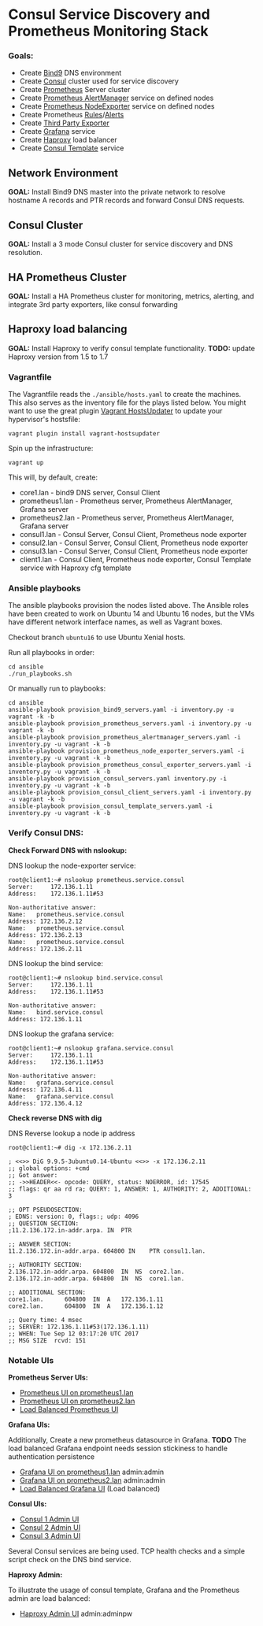# Consul Service Discovery and Prometheus Monitoring Stack

### Goals:
* Create [Bind9](https://wiki.debian.org/Bind9) DNS environment
* Create [Consul](https://github.com/hashicorp/consul) cluster used for service discovery
* Create [Prometheus](https://github.com/prometheus) Server cluster
* Create [Prometheus AlertManager](https://github.com/prometheus/alertmanager) service on defined nodes
* Create [Prometheus NodeExporter](https://github.com/prometheus/node_exporter) service on defined nodes
* Create Prometheus [Rules](https://prometheus.io/docs/querying/rules/)/[Alerts](https://prometheus.io/docs/alerting/rules/)
* Create [Third Party Exporter](https://github.com/prometheus/consul_exporter)
* Create [Grafana](https://github.com/grafana/grafana) service
* Create [Haproxy](http://www.haproxy.org/) load balancer
* Create [Consul Template](https://github.com/hashicorp/consul-template) service

## Network Environment
**GOAL:** Install Bind9 DNS master into the private network to resolve hostname A records and PTR records and forward Consul DNS requests.

## Consul Cluster
**GOAL:** Install a 3 mode Consul cluster for service discovery and DNS resolution.

## HA Prometheus Cluster
**GOAL:** Install a HA Prometheus cluster for monitoring, metrics, alerting, and integrate 3rd party exporters, like consul forwarding

## Haproxy load balancing
**GOAL:** Install Haproxy to verify consul template functionality. **TODO:** update Haproxy version from 1.5 to 1.7


### Vagrantfile

The Vagrantfile reads the ```./ansible/hosts.yaml``` to create the machines. This also serves as the inventory file for the plays listed below. You might want to use the great plugin [Vagrant HostsUpdater](https://github.com/cogitatio/vagrant-hostsupdater) to update your hypervisor's hostsfile:
```
vagrant plugin install vagrant-hostsupdater
```

Spin up the infrastructure:
```
vagrant up
```

This will, by default, create:
* core1.lan - bind9 DNS server, Consul Client
* prometheus1.lan - Prometheus server, Prometheus AlertManager, Grafana server
* prometheus2.lan - Prometheus server, Prometheus AlertManager, Grafana server
* consul1.lan - Consul Server, Consul Client, Prometheus node exporter
* consul2.lan - Consul Server, Consul Client, Prometheus node exporter
* consul3.lan - Consul Server, Consul Client, Prometheus node exporter
* client1.lan - Consul Client, Prometheus node exporter, Consul Template service with Haproxy cfg template

### Ansible playbooks

The ansible playbooks provision the nodes listed above. The Ansible roles have been created to work on Ubuntu 14 and Ubuntu 16 nodes, but the VMs have different network interface names, as well as Vagrant boxes.

Checkout branch ```ubuntu16``` to use Ubuntu Xenial hosts.

Run all playbooks in order:
```
cd ansible
./run_playbooks.sh
```

Or manually run to playbooks:
```
cd ansible
ansible-playbook provision_bind9_servers.yaml -i inventory.py -u vagrant -k -b
ansible-playbook provision_prometheus_servers.yaml -i inventory.py -u vagrant -k -b
ansible-playbook provision_prometheus_alertmanager_servers.yaml -i inventory.py -u vagrant -k -b
ansible-playbook provision_prometheus_node_exporter_servers.yaml -i inventory.py -u vagrant -k -b
ansible-playbook provision_prometheus_consul_exporter_servers.yaml -i inventory.py -u vagrant -k -b
ansible-playbook provision_consul_servers.yaml inventory.py -i inventory.py -u vagrant -k -b
ansible-playbook provision_consul_client_servers.yaml -i inventory.py -u vagrant -k -b
ansible-playbook provision_consul_template_servers.yaml -i inventory.py -u vagrant -k -b
```

### Verify Consul DNS:

**Check Forward DNS with nslookup:**

DNS lookup the node-exporter service:
```
root@client1:~# nslookup prometheus.service.consul
Server:		172.136.1.11
Address:	172.136.1.11#53

Non-authoritative answer:
Name:	prometheus.service.consul
Address: 172.136.2.12
Name:	prometheus.service.consul
Address: 172.136.2.13
Name:	prometheus.service.consul
Address: 172.136.2.11

```
DNS lookup the bind service:
```
root@client1:~# nslookup bind.service.consul
Server:		172.136.1.11
Address:	172.136.1.11#53

Non-authoritative answer:
Name:	bind.service.consul
Address: 172.136.1.11
```

DNS lookup the grafana service:
```
root@client1:~# nslookup grafana.service.consul
Server:		172.136.1.11
Address:	172.136.1.11#53

Non-authoritative answer:
Name:	grafana.service.consul
Address: 172.136.4.11
Name:	grafana.service.consul
Address: 172.136.4.12
```


**Check reverse DNS with dig**

DNS Reverse lookup a node ip address
```
root@client1:~# dig -x 172.136.2.11

; <<>> DiG 9.9.5-3ubuntu0.14-Ubuntu <<>> -x 172.136.2.11
;; global options: +cmd
;; Got answer:
;; ->>HEADER<<- opcode: QUERY, status: NOERROR, id: 17545
;; flags: qr aa rd ra; QUERY: 1, ANSWER: 1, AUTHORITY: 2, ADDITIONAL: 3

;; OPT PSEUDOSECTION:
; EDNS: version: 0, flags:; udp: 4096
;; QUESTION SECTION:
;11.2.136.172.in-addr.arpa.	IN	PTR

;; ANSWER SECTION:
11.2.136.172.in-addr.arpa. 604800 IN	PTR	consul1.lan.

;; AUTHORITY SECTION:
2.136.172.in-addr.arpa.	604800	IN	NS	core2.lan.
2.136.172.in-addr.arpa.	604800	IN	NS	core1.lan.

;; ADDITIONAL SECTION:
core1.lan.		604800	IN	A	172.136.1.11
core2.lan.		604800	IN	A	172.136.1.12

;; Query time: 4 msec
;; SERVER: 172.136.1.11#53(172.136.1.11)
;; WHEN: Tue Sep 12 03:17:20 UTC 2017
;; MSG SIZE  rcvd: 151
```

### Notable UIs

**Prometheus Server UIs:**
* [Prometheus UI on prometheus1.lan](http://prometheus1.lan:9090)
* [Prometheus UI on prometheus2.lan](http://prometheus2.lan:9090)
* [Load Balanced Prometheus UI](http://client1.lan:9090)

**Grafana UIs:**

Additionally, Create a new prometheus datasource in Grafana.
**TODO** The load balanced Grafana endpoint needs session stickiness to handle authentication persistence

* [Grafana UI on prometheus1.lan](http://prometheus1.lan:3000) admin:admin
* [Grafana UI on prometheus2.lan](http://prometheus2.lan:3000) admin:admin
* [Load Balanced Grafana UI](http://client1.lan:3000) (Load balanced)

**Consul UIs:**
* [Consul 1 Admin UI](http://consul1.lan:8500/ui/#)
* [Consul 2 Admin UI](http://consul2.lan:8500/ui/#)
* [Consul 3 Admin UI](http://consul3.lan:8500/ui/#)

Several Consul services are being used. TCP health checks and a simple script check on the DNS bind service.

**Haproxy Admin:**

To illustrate the usage of consul template, Grafana and the Prometheus admin are load balanced:

* [Haproxy Admin UI](http://client1.lan:8888) admin:adminpw
